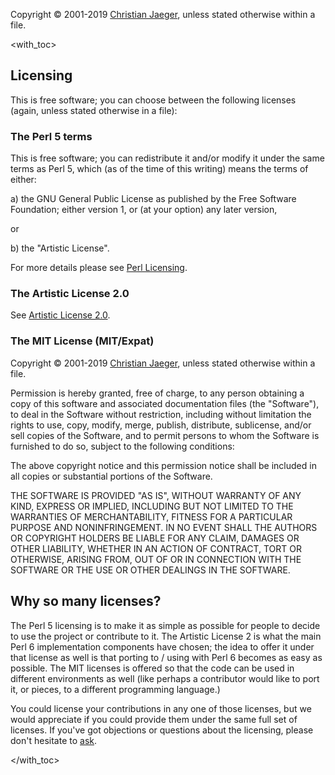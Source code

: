 Copyright © 2001-2019 [Christian
Jaeger](mailto:copying@christianjaeger.ch), unless stated otherwise within
a file.

<with_toc>

## Licensing

This is free software; you can choose between the following licenses
(again, unless stated otherwise in a file):

### The Perl 5 terms

This is free software; you can redistribute it and/or modify it under
the same terms as Perl 5, which (as of the time of this writing) means
the terms of either:

a) the GNU General Public License as published by the Free Software
   Foundation; either version 1, or (at your option) any later
   version,

or

b) the "Artistic License".

For more details please see [Perl
Licensing](http://dev.perl.org/licenses/).

### The Artistic License 2.0

See [Artistic License 2.0](licenses/artistic_license_2.0.md).

### The MIT License (MIT/Expat)

Copyright © 2001-2019 [Christian
Jaeger](mailto:copying@christianjaeger.ch), unless stated otherwise within
a file.

Permission is hereby granted, free of charge, to any person obtaining a copy
of this software and associated documentation files (the "Software"), to deal
in the Software without restriction, including without limitation the rights
to use, copy, modify, merge, publish, distribute, sublicense, and/or sell
copies of the Software, and to permit persons to whom the Software is
furnished to do so, subject to the following conditions:

The above copyright notice and this permission notice shall be included in
all copies or substantial portions of the Software.

THE SOFTWARE IS PROVIDED "AS IS", WITHOUT WARRANTY OF ANY KIND, EXPRESS OR
IMPLIED, INCLUDING BUT NOT LIMITED TO THE WARRANTIES OF MERCHANTABILITY,
FITNESS FOR A PARTICULAR PURPOSE AND NONINFRINGEMENT. IN NO EVENT SHALL THE
AUTHORS OR COPYRIGHT HOLDERS BE LIABLE FOR ANY CLAIM, DAMAGES OR OTHER
LIABILITY, WHETHER IN AN ACTION OF CONTRACT, TORT OR OTHERWISE, ARISING FROM,
OUT OF OR IN CONNECTION WITH THE SOFTWARE OR THE USE OR OTHER DEALINGS IN
THE SOFTWARE.


## Why so many licenses?

The Perl 5 licensing is to make it as simple as possible for people to
decide to use the project or contribute to it. The Artistic License 2
is what the main Perl 6 implementation components have chosen; the
idea to offer it under that license as well is that porting to / using
with Perl 6 becomes as easy as possible. The MIT licenses is offered
so that the code can be used in different environments as well (like
perhaps a contributor would like to port it, or pieces, to a different
programming language.)

You could license your contributions in any one of those licenses, but
we would appreciate if you could provide them under the same full set
of licenses. If you've got objections or questions about the
licensing, please don't hesitate to [ask](//contact.md).

</with_toc>
